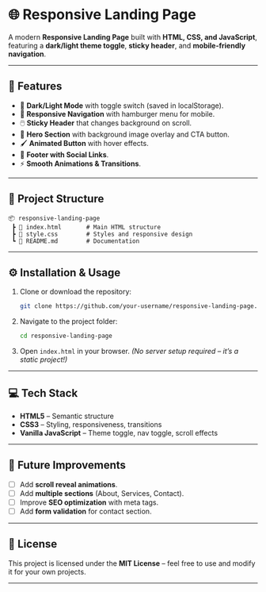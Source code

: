 # 🌐 Responsive Landing Page

A modern **Responsive Landing Page** built with **HTML, CSS, and JavaScript**, featuring a **dark/light theme toggle**, **sticky header**, and **mobile-friendly navigation**.

---

## 🚀 Features

* 🌙 **Dark/Light Mode** with toggle switch (saved in localStorage).
* 📱 **Responsive Navigation** with hamburger menu for mobile.
* 🖱️ **Sticky Header** that changes background on scroll.
* 🎨 **Hero Section** with background image overlay and CTA button.
* 🖌️ **Animated Button** with hover effects.
* 🔗 **Footer with Social Links**.
* ⚡ **Smooth Animations & Transitions**.

---

## 📂 Project Structure

```
📦 responsive-landing-page
 ┣ 📜 index.html       # Main HTML structure
 ┣ 📜 style.css        # Styles and responsive design
 ┗ 📜 README.md        # Documentation
```

---

## ⚙️ Installation & Usage

1. Clone or download the repository:

   ```bash
   git clone https://github.com/your-username/responsive-landing-page.git
   ```

2. Navigate to the project folder:

   ```bash
   cd responsive-landing-page
   ```

3. Open `index.html` in your browser.
   *(No server setup required – it’s a static project!)*

---

## 💻 Tech Stack

* **HTML5** – Semantic structure
* **CSS3** – Styling, responsiveness, transitions
* **Vanilla JavaScript** – Theme toggle, nav toggle, scroll effects

---

## 📌 Future Improvements

* [ ] Add **scroll reveal animations**.
* [ ] Add **multiple sections** (About, Services, Contact).
* [ ] Improve **SEO optimization** with meta tags.
* [ ] Add **form validation** for contact section.

---

## 📜 License

This project is licensed under the **MIT License** – feel free to use and modify it for your own projects.

---
